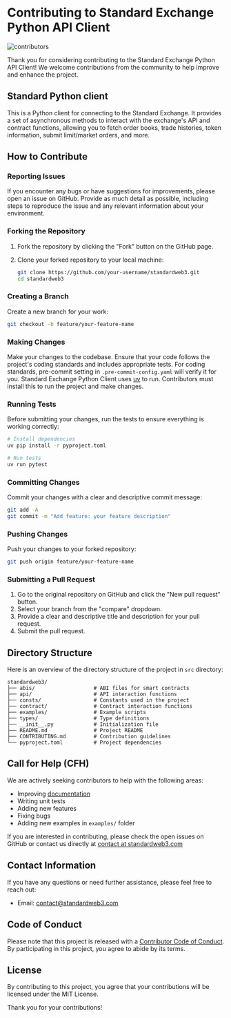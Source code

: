 # Contributing to Standard Exchange Python API Client

![contributors](memes/image.png)

Thank you for considering contributing to the Standard Exchange Python API Client! We welcome contributions from the community to help improve and enhance the project.

## Standard Python client

This is a Python client for connecting to the Standard Exchange. It provides a set of asynchronous methods to interact with the exchange's API and contract functions, allowing you to fetch order books, trade histories, token information, submit limit/market orders, and more.

## How to Contribute

### Reporting Issues

If you encounter any bugs or have suggestions for improvements, please open an issue on GitHub. Provide as much detail as possible, including steps to reproduce the issue and any relevant information about your environment.

### Forking the Repository

1. Fork the repository by clicking the "Fork" button on the GitHub page.
2. Clone your forked repository to your local machine:

    ```bash
    git clone https://github.com/your-username/standardweb3.git
    cd standardweb3
    ```

### Creating a Branch

Create a new branch for your work:

```bash
git checkout -b feature/your-feature-name
```

### Making Changes

Make your changes to the codebase. Ensure that your code follows the project's coding standards and includes appropriate tests. For coding standards, pre-commit setting in `.pre-commit-config.yaml` will verify it for you. Standard Exchange Python Client uses [uv](https://docs.astral.sh/uv/#highlights) to run. Contributors must install this to run the project and make changes.

### Running Tests

Before submitting your changes, run the tests to ensure everything is working correctly:

```bash
# Install dependencies
uv pip install -r pyproject.toml

# Run tests
uv run pytest
```

### Committing Changes

Commit your changes with a clear and descriptive commit message:

```bash
git add -A
git commit -m "Add feature: your feature description"
```

### Pushing Changes

Push your changes to your forked repository:

```bash
git push origin feature/your-feature-name
```

### Submitting a Pull Request

1. Go to the original repository on GitHub and click the "New pull request" button.
2. Select your branch from the "compare" dropdown.
3. Provide a clear and descriptive title and description for your pull request.
4. Submit the pull request.

## Directory Structure

Here is an overview of the directory structure of the project in `src` directory:

```
standardweb3/
├── abis/                   # ABI files for smart contracts
├── api/                    # API interaction functions
├── consts/                 # Constants used in the project
├── contract/               # Contract interaction functions
├── examples/               # Example scripts
├── types/                  # Type definitions
├── __init__.py             # Initialization file
├── README.md               # Project README
├── CONTRIBUTING.md         # Contribution guidelines
└── pyproject.toml          # Project dependencies
```

## Call for Help (CFH)

We are actively seeking contributors to help with the following areas:

- Improving [documentation](https://learn.standardweb3.com)
- Writing unit tests
- Adding new features
- Fixing bugs
- Adding new examples in `examples/` folder

If you are interested in contributing, please check the open issues on GitHub or contact us directly at [contact at standardweb3.com](mailto:contact@standardweb3.com)

## Contact Information

If you have any questions or need further assistance, please feel free to reach out:

- Email: contact@standardweb3.com

## Code of Conduct

Please note that this project is released with a [Contributor Code of Conduct](CODE_OF_CONDUCT.md). By participating in this project, you agree to abide by its terms.

## License

By contributing to this project, you agree that your contributions will be licensed under the MIT License.

Thank you for your contributions!